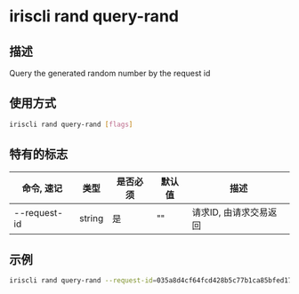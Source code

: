 # iriscli rand query-rand

## 描述

Query the generated random number by the request id

## 使用方式

```bash
iriscli rand query-rand [flags]
```

## 特有的标志

| 命令, 速记     | 类型   | 是否必须 | 默认值  | 描述                                                          |
| --------------------| -----  | -------- | -------- | ------------------------------------------------------------------- |
| --request-id        | string | 是       |  ""      |   请求ID, 由请求交易返回 |

## 示例

```bash
iriscli rand query-rand --request-id=035a8d4cf64fcd428b5c77b1ca85bfed172d3787be9bdf0887bbe8bbeec3932c
```
